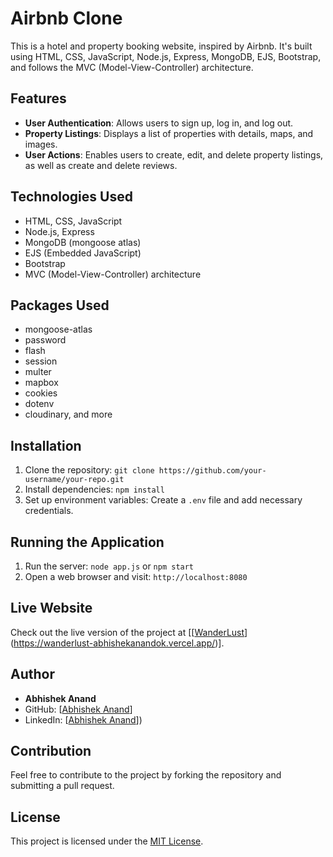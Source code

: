 # Airbnb Clone

This is a hotel and property booking website, inspired by Airbnb. It's built using HTML, CSS, JavaScript, Node.js, Express, MongoDB, EJS, Bootstrap, and follows the MVC (Model-View-Controller) architecture.

## Features

- **User Authentication**: Allows users to sign up, log in, and log out.
- **Property Listings**: Displays a list of properties with details, maps, and images.
- **User Actions**: Enables users to create, edit, and delete property listings, as well as create and delete reviews.

## Technologies Used

- HTML, CSS, JavaScript
- Node.js, Express
- MongoDB (mongoose atlas)
- EJS (Embedded JavaScript)
- Bootstrap
- MVC (Model-View-Controller) architecture

## Packages Used

- mongoose-atlas
- password
- flash
- session
- multer
- mapbox
- cookies
- dotenv
- cloudinary, and more

## Installation

1. Clone the repository: `git clone https://github.com/your-username/your-repo.git`
2. Install dependencies: `npm install`
3. Set up environment variables: Create a `.env` file and add necessary credentials.

## Running the Application

1. Run the server: `node app.js` or `npm start`
2. Open a web browser and visit: `http://localhost:8080`

## Live Website

Check out the live version of the project at [[[WanderLust]((https://wanderlust-abhishekanandok.vercel.app/))](https://wanderlust-abhishekanandok.vercel.app/)].

## Author

- **Abhishek Anand**
- GitHub: [[Abhishek Anand](https://github.com/abhishekanandok)]
- LinkedIn: [[Abhishek Anand](https://www.linkedin.com/in/abhishekanandok)])

## Contribution

Feel free to contribute to the project by forking the repository and submitting a pull request.

## License

This project is licensed under the [MIT License](LICENSE).

